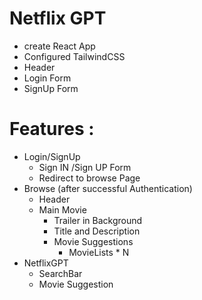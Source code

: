 # Netflix GPT

- create React App
- Configured TailwindCSS
- Header
- Login Form
- SignUp Form


# Features : 
- Login/SignUp
    - Sign IN /Sign UP Form
    - Redirect to browse Page
- Browse (after successful Authentication)
    - Header
    - Main Movie
        - Trailer in Background
        - Title and Description
        - Movie Suggestions
            - MovieLists * N
- NetflixGPT
    - SearchBar
    - Movie Suggestion

